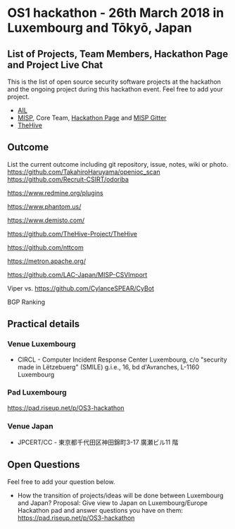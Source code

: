 # OS1 hackathon - 26th March 2018 in Luxembourg and Tōkyō, Japan

## List of Projects, Team Members, Hackathon Page and Project Live Chat

This is the list of open source security software projects at the hackathon and the ongoing
project during this hackathon event. Feel free to add your project.

 - [AIL](https://github.com/CIRCL/AIL-framework)
 - [MISP](https://github.com/MISP), Core Team, [Hackathon Page](https://github.com/MISP/MISP/wiki/Hackathon) and [MISP Gitter](https://gitter.im/MISP/MISP)
 - [TheHive](https://github.com/TheHive-Project/TheHive)

## Outcome

List the current outcome including git repository, issue, notes, wiki or photo.
https://github.com/TakahiroHaruyama/openioc_scan
https://github.com/Recruit-CSIRT/odoriba

https://www.redmine.org/plugins

https://www.phantom.us/

https://www.demisto.com/

https://github.com/TheHive-Project/TheHive

https://github.com/nttcom

https://metron.apache.org/

https://github.com/LAC-Japan/MISP-CSVImport


Viper vs. https://github.com/CylanceSPEAR/CyBot

BGP Ranking

## Practical details

### Venue Luxembourg

 - CIRCL - Computer Incident Response Center Luxembourg, c/o "security made in Lëtzebuerg" (SMILE) g.i.e.,   16, bd d'Avranches,   L-1160 Luxembourg

### Pad Luxembourg

https://pad.riseup.net/p/OS3-hackathon

### Venue Japan

 - JPCERT/CC - 東京都千代田区神田錦町3-17 廣瀬ビル11 階

## Open Questions

Feel free to add your question below.

- How the transition of projects/ideas will be done between Luxembourg and Japan?
Proposal: Give view to Japan on Luxembourg/Europe Hackathon pad and answer questions you have on them: https://pad.riseup.net/p/OS3-hackathon
